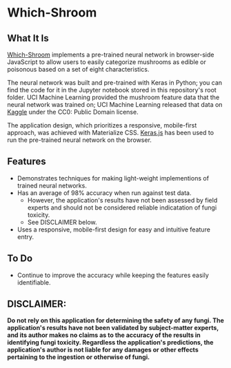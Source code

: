 # Which-Shroom

## What It Is
[Which-Shroom](https://nasanos.github.io/WhichShroom/) implements a pre-trained neural network in browser-side JavaScript to allow users to easily categorize mushrooms as edible or poisonous based on a set of eight characteristics.

The neural network was built and pre-trained with Keras in Python; you can find the code for it in the Jupyter notebook stored in this repository's root folder. UCI Machine Learning provided the mushroom feature data that the neural network was trained on; UCI Machine Learning released that data on [Kaggle](https://www.kaggle.com/uciml/mushroom-classification) under the CC0: Public Domain license.

The application design, which prioritizes a responsive, mobile-first approach, was achieved with Materialize CSS. [Keras.js](https://github.com/transcranial/keras-js)  has been used to run the pre-trained neural network on the browser.

## Features
* Demonstrates techniques for making light-weight implementions of trained neural networks.
* Has an average of 98% accuracy when run against test data.
  * However, the application's results have not been assessed by field experts and should not be considered reliable indicatation of fungi toxicity.
  * See DISCLAIMER below.
* Uses a responsive, mobile-first design for easy and intuitive feature entry.

## To Do
* Continue to improve the accuracy while keeping the features easily identifiable.

## DISCLAIMER:
**Do not rely on this application for determining the safety of any fungi. The application's results have not been validated by subject-matter experts, and its author makes no claims as to the accuracy of the results in identifying fungi toxicity. Regardless the application's predictions, the application's author is not liable for any damages or other effects pertaining to the ingestion or otherwise of fungi.**
